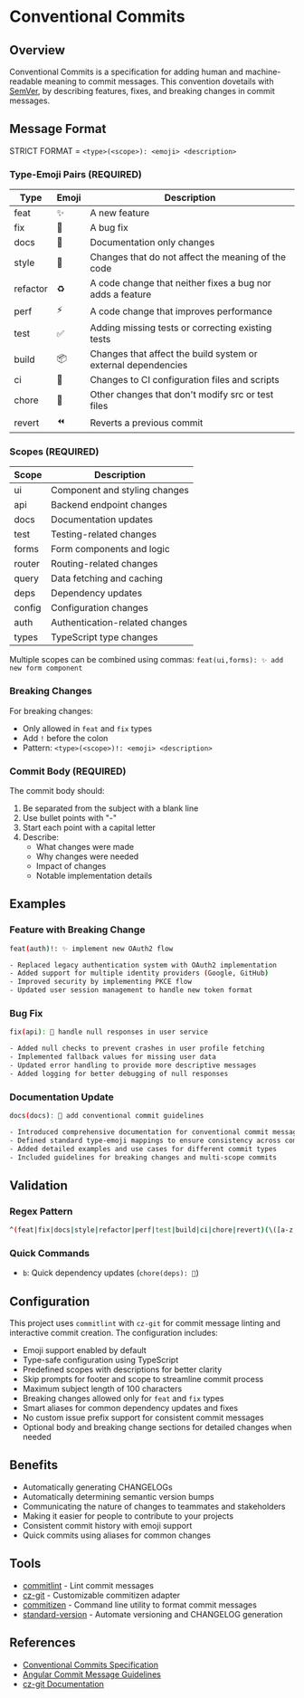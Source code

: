 # Conventional Commits

## Overview

Conventional Commits is a specification for adding human and machine-readable meaning to commit messages. This convention dovetails with [SemVer](https://semver.org/), by describing features, fixes, and breaking changes in commit messages.

## Message Format

STRICT FORMAT = `<type>(<scope>): <emoji> <description>`

### Type-Emoji Pairs (REQUIRED)

| Type     | Emoji | Description                                                   |
| -------- | ----- | ------------------------------------------------------------- |
| feat     | ✨    | A new feature                                                 |
| fix      | 🐛    | A bug fix                                                     |
| docs     | 📝    | Documentation only changes                                    |
| style    | 💄    | Changes that do not affect the meaning of the code            |
| refactor | ♻️    | A code change that neither fixes a bug nor adds a feature     |
| perf     | ⚡️   | A code change that improves performance                       |
| test     | ✅    | Adding missing tests or correcting existing tests             |
| build    | 📦    | Changes that affect the build system or external dependencies |
| ci       | 👷    | Changes to CI configuration files and scripts                 |
| chore    | 🔨    | Other changes that don't modify src or test files             |
| revert   | ⏪️   | Reverts a previous commit                                     |

### Scopes (REQUIRED)

| Scope  | Description                    |
| ------ | ------------------------------ |
| ui     | Component and styling changes  |
| api    | Backend endpoint changes       |
| docs   | Documentation updates          |
| test   | Testing-related changes        |
| forms  | Form components and logic      |
| router | Routing-related changes        |
| query  | Data fetching and caching      |
| deps   | Dependency updates             |
| config | Configuration changes          |
| auth   | Authentication-related changes |
| types  | TypeScript type changes        |

Multiple scopes can be combined using commas: `feat(ui,forms): ✨ add new form component`

### Breaking Changes

For breaking changes:

- Only allowed in `feat` and `fix` types
- Add `!` before the colon
- Pattern: `<type>(<scope>)!: <emoji> <description>`

### Commit Body (REQUIRED)

The commit body should:

1. Be separated from the subject with a blank line
2. Use bullet points with "-"
3. Start each point with a capital letter
4. Describe:
   - What changes were made
   - Why changes were needed
   - Impact of changes
   - Notable implementation details

## Examples

### Feature with Breaking Change

```sh
feat(auth)!: ✨ implement new OAuth2 flow

- Replaced legacy authentication system with OAuth2 implementation
- Added support for multiple identity providers (Google, GitHub)
- Improved security by implementing PKCE flow
- Updated user session management to handle new token format
```

### Bug Fix

```sh
fix(api): 🐛 handle null responses in user service

- Added null checks to prevent crashes in user profile fetching
- Implemented fallback values for missing user data
- Updated error handling to provide more descriptive messages
- Added logging for better debugging of null responses
```

### Documentation Update

```sh
docs(docs): 📝 add conventional commit guidelines

- Introduced comprehensive documentation for conventional commit message formatting
- Defined standard type-emoji mappings to ensure consistency across commits
- Added detailed examples and use cases for different commit types
- Included guidelines for breaking changes and multi-scope commits
```

## Validation

### Regex Pattern

```sh
^(feat|fix|docs|style|refactor|perf|test|build|ci|chore|revert)(\([a-z,]+\))(!)?:\s[✨🐛📝💄♻️⚡️✅📦👷🔨⏪️]\s.+$
```

### Quick Commands

- `b`: Quick dependency updates (`chore(deps): 🔨`)

## Configuration

This project uses `commitlint` with `cz-git` for commit message linting and interactive commit creation. The configuration includes:

- Emoji support enabled by default
- Type-safe configuration using TypeScript
- Predefined scopes with descriptions for better clarity
- Skip prompts for footer and scope to streamline commit process
- Maximum subject length of 100 characters
- Breaking changes allowed only for `feat` and `fix` types
- Smart aliases for common dependency updates and fixes
- No custom issue prefix support for consistent commit messages
- Optional body and breaking change sections for detailed changes when needed

## Benefits

- Automatically generating CHANGELOGs
- Automatically determining semantic version bumps
- Communicating the nature of changes to teammates and stakeholders
- Making it easier for people to contribute to your projects
- Consistent commit history with emoji support
- Quick commits using aliases for common changes

## Tools

- [commitlint](https://commitlint.js.org/) - Lint commit messages
- [cz-git](https://cz-git.qbb.sh/) - Customizable commitizen adapter
- [commitizen](https://commitizen.github.io/cz-cli/) - Command line utility to format commit messages
- [standard-version](https://github.com/conventional-changelog/standard-version) - Automate versioning and CHANGELOG generation

## References

- [Conventional Commits Specification](https://www.conventionalcommits.org/)
- [Angular Commit Message Guidelines](https://github.com/angular/angular/blob/master/CONTRIBUTING.md#-commit-message-guidelines)
- [cz-git Documentation](https://cz-git.qbb.sh/)
